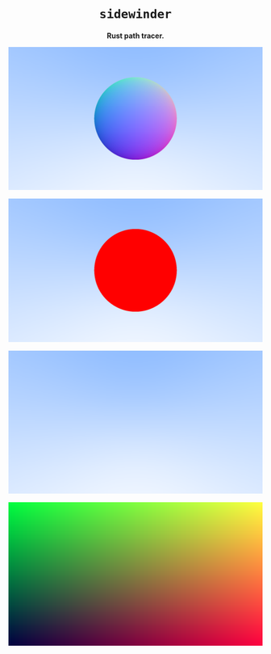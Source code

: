 <div align="center">
  <h1><code>sidewinder</code></h1>
  <p><strong>Rust path tracer.</strong></p>
</div>

![Adding a surface normal to the sphere](./img/6.1.png)

![Adding a sphere object to the scene](./img/5.2.png)

![Sending rays into a scene](./img/4.2.png)

![PPM image](./img/2.2.png)
